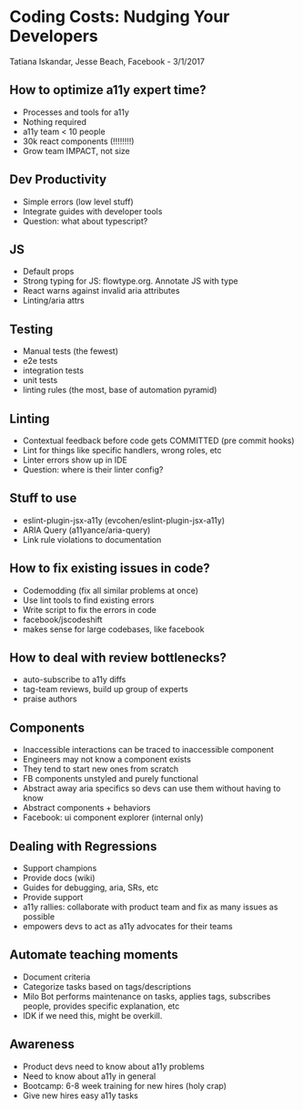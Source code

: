 # Coding Costs: Nudging Your Developers

Tatiana Iskandar, Jesse Beach, Facebook - 3/1/2017

## How to optimize a11y expert time?
- Processes and tools for a11y
- Nothing required
- a11y team < 10 people
- 30k react components (!!!!!!!!)
- Grow team IMPACT, not size

## Dev Productivity
- Simple errors (low level stuff)
- Integrate guides with developer tools
- Question: what about typescript?

## JS
- Default props
- Strong typing for JS: flowtype.org. Annotate JS with type
- React warns against invalid aria attributes
- Linting/aria attrs

## Testing
- Manual tests (the fewest)
- e2e tests
- integration tests
- unit tests
- linting rules (the most, base of automation pyramid)

## Linting
- Contextual feedback before code gets COMMITTED (pre commit hooks)
- Lint for things like specific handlers, wrong roles, etc
- Linter errors show up in IDE
- Question: where is their linter config?

## Stuff to use
- eslint-plugin-jsx-a11y (evcohen/eslint-plugin-jsx-a11y)
- ARIA Query (a11yance/aria-query)
- Link rule violations to documentation

## How to fix existing issues in code?
- Codemodding (fix all similar problems at once)
- Use lint tools to find existing errors
- Write script to fix the errors in code
- facebook/jscodeshift
- makes sense for large codebases, like facebook

## How to deal with review bottlenecks?
- auto-subscribe to a11y diffs
- tag-team reviews, build up group of experts
- praise authors

## Components
- Inaccessible interactions can be traced to inaccessible component
- Engineers may not know a component exists
- They tend to start new ones from scratch
- FB components unstyled and purely functional
- Abstract away aria specifics so devs can use them without having to know
- Abstract components + behaviors
- Facebook: ui component explorer (internal only)

## Dealing with Regressions
- Support champions
- Provide docs (wiki)
- Guides for debugging, aria, SRs, etc
- Provide support
- a11y rallies: collaborate with product team and fix as many issues as possible
- empowers devs to act as a11y advocates for their teams

## Automate teaching moments
- Document criteria
- Categorize tasks based on tags/descriptions
- Milo Bot performs maintenance on tasks, applies tags, subscribes people, provides specific explanation, etc
- IDK if we need this, might be overkill.

## Awareness
- Product devs need to know about a11y problems
- Need to know about a11y in general
- Bootcamp: 6-8 week training for new hires (holy crap)
- Give new hires easy a11y tasks
